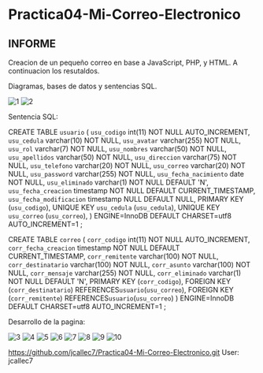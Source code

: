 # Practica04-Mi-Correo-Electronico

## INFORME
Creacion de un pequeño correo en base a JavaScript, PHP, y HTML. A continuacion los resutaldos.

Diagramas, bases de datos y sentencias SQL.

![1](https://github.com/jcallec7/Practica02-Mi-Sitio-Web-CSS-/blob/master/captures/1.png)
![2](https://github.com/jcallec7/Practica02-Mi-Sitio-Web-CSS-/blob/master/captures/2.png)

Sentencia SQL: 

CREATE TABLE `usuario` ( 
  `usu_codigo` int(11) NOT NULL AUTO_INCREMENT, 
  `usu_cedula` varchar(10) NOT NULL, 
  `usu_avatar` varchar(255) NOT NULL,
   `usu_rol` varchar(7) NOT NULL,
  `usu_nombres` varchar(50) NOT NULL, 
  `usu_apellidos` varchar(50) NOT NULL, 
  `usu_direccion` varchar(75) NOT NULL, 
  `usu_telefono` varchar(20) NOT NULL, 
  `usu_correo` varchar(20) NOT NULL, 
  `usu_password` varchar(255) NOT NULL, 
  `usu_fecha_nacimiento` date NOT NULL, 
  `usu_eliminado` varchar(1) NOT NULL DEFAULT 'N', 
  `usu_fecha_creacion` timestamp NOT NULL DEFAULT CURRENT_TIMESTAMP, 
  `usu_fecha_modificacion` timestamp NULL DEFAULT NULL, 
  PRIMARY KEY (`usu_codigo`), 
  UNIQUE KEY `usu_cedula` (`usu_cedula`),
  UNIQUE KEY `usu_correo` (`usu_correo`),
) ENGINE=InnoDB  DEFAULT CHARSET=utf8 AUTO_INCREMENT=1 ; 

 
CREATE TABLE `correo` ( 
  `corr_codigo` int(11) NOT NULL AUTO_INCREMENT, 
  `corr_fecha_creacion` timestamp NOT NULL DEFAULT CURRENT_TIMESTAMP,
  `corr_remitente` varchar(100) NOT NULL, 
  `corr_destinatario` varchar(100) NOT NULL, 
  `corr_asunto` varchar(100) NOT NULL, 
  `corr_mensaje` varchar(255) NOT NULL, 
  `corr_eliminado` varchar(1) NOT NULL DEFAULT 'N', 
   PRIMARY KEY (`corr_codigo`), 
   FOREIGN KEY (`corr_destinatario`) REFERENCES`usuario`(`usu_correo`),
   FOREIGN KEY (`corr_remitente`) REFERENCES`usuario`(`usu_correo`)
) ENGINE=InnoDB  DEFAULT CHARSET=utf8 AUTO_INCREMENT=1 ; 


Desarrollo de la pagina:

![3](https://github.com/jcallec7/Practica02-Mi-Sitio-Web-CSS-/blob/master/captures/3.png)
![4](https://github.com/jcallec7/Practica02-Mi-Sitio-Web-CSS-/blob/master/captures/4.png)
![5](https://github.com/jcallec7/Practica02-Mi-Sitio-Web-CSS-/blob/master/captures/5.png)
![6](https://github.com/jcallec7/Practica02-Mi-Sitio-Web-CSS-/blob/master/captures/6.png)
![7](https://github.com/jcallec7/Practica02-Mi-Sitio-Web-CSS-/blob/master/captures/7.png)
![8](https://github.com/jcallec7/Practica02-Mi-Sitio-Web-CSS-/blob/master/captures/8.png)
![9](https://github.com/jcallec7/Practica02-Mi-Sitio-Web-CSS-/blob/master/captures/9.png)
![10](https://github.com/jcallec7/Practica02-Mi-Sitio-Web-CSS-/blob/master/captures/10.png)

https://github.com/jcallec7/Practica04-Mi-Correo-Electronico.git
User: jcallec7
